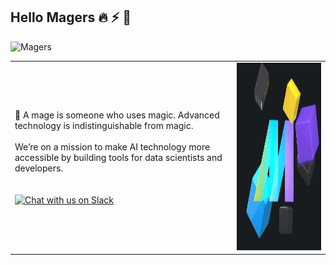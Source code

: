 ## Hello Magers 🔥 ⚡ 🌊

![Magers](https://media.graphassets.com/rtZz4d9lReGNiSYwFW4T)

| | |
| ----------- | ----------- |
| 🧙 A mage is someone who uses magic. Advanced technology is indistinguishable from magic.<br /><br />We’re on a mission to make AI technology more accessible by building tools for data scientists and developers.<br /><br /><br />[![Chat with us on Slack](https://img.shields.io/badge/%20-Join%20us%20on%20Slack-black?style=for-the-badge&logo=slack&labelColor=6B50D7)](https://www.mage.ai/chat) | <img alt="Mage blocks" height="300" src="https://github.com/mage-ai/assets/blob/main/logo/MageBlocks.gif?raw=true" /> |
